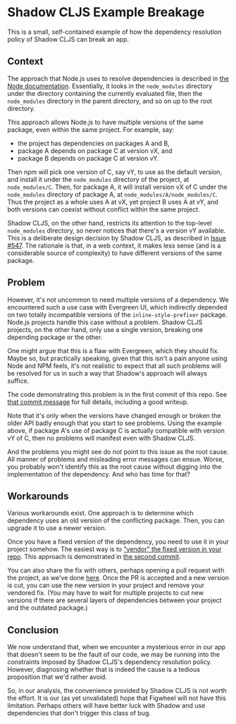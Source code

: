 # Shadow CLJS Example Breakage

This is a small, self-contained example of how the dependency resolution policy
of Shadow CLJS can break an app.

## Context

The approach that Node.js uses to resolve dependencies is described in [the
Node
documentation](https://nodejs.org/api/modules.html#modules_loading_from_node_modules_folders).
Essentially, it looks in the `node_modules` directory under the directory
containing the currently evaluated file, then the `node_modules` directory in
the parent directory, and so on up to the root directory.

This approach allows Node.js to have multiple versions of the same package,
even within the same project. For example, say:

- the project has dependencies on packages A and B,
- package A depends on package C at version vX, and
- package B depends on package C at version vY.

Then npm will pick one version of C, say vY, to use as the default version, and
install it under the `node_modules` directory of the project, at
`node_modules/C`. Then, for package A, it will install version vX of C under
the `node_modules` directory of package A, at `node_modules/A/node_modules/C`.
Thus the project as a whole uses A at vX, yet project B uses A at vY, and both
versions can coexist without conflict within the same project.

Shadow CLJS, on the other hand, restricts its attention to the top-level
`node_modules` directory, so never notices that there's a version vY available.
This is a deliberate design decision by Shadow CLJS, as described in
[Issue #547](https://github.com/thheller/shadow-cljs/issues/547). The rationale
is that, in a web context, it makes less sense (and is a considerable source of
complexity) to have different versions of the same package.

## Problem

However, it's not uncommon to need multiple versions of a dependency. We
encountered such a use case with Evergreen UI, which indirectly depended on two
totally incompatible versions of the `inline-style-prefixer` package. Node.js
projects handle this case without a problem. Shadow CLJS projects, on the other
hand, only use a single version, breaking one depending package or the other.

One might argue that this is a flaw with Evergreen, which they should fix.
Maybe so, but practically speaking, given that this isn't a pain anyone using
Node and NPM feels, it's not realistic to expect that all such problems will be
resolved for us in such a way that Shadow's approach will always suffice.

The code demonstrating this problem is in the first commit of this repo. See
[that commit
message](https://github.com/kyptin/shadow-cljs-example-breakage/commit/9ac81921a0bf50057b3af58865e36dad99f59352)
for full details, including a good writeup.

Note that it's only when the versions have changed enough or broken the older
API badly enough that you start to see problems. Using the example above, if
package A's use of package C is actually compatible with version vY of C, then
no problems will manifest even with Shadow CLJS.

And the problems you might see do _not_ point to this issue as the root cause.
All manner of problems and misleading error messages can ensue. Worse, you
probably won't identify this as the root cause without digging into the
implementation of the dependency. And who has time for that?

## Workarounds

Various workarounds exist. One approach is to determine which dependency uses
an old version of the conflicting package. Then, you can upgrade it to use a
newer version.

Once you have a fixed version of the dependency, you need to use it in your
project somehow. The easiest way is to ["vendor" the fixed version in your
repo](https://stackoverflow.com/q/15806241/202292). This approach is
demonstrated in [the second
commit](https://github.com/kyptin/shadow-cljs-example-breakage/commit/710573a7354cd51ab5042cb13ad75093de418725).

You can also share the fix with others, perhaps opening a pull request with the
project, as we've done
[here](https://github.com/threepointone/glamor/pull/396). Once the PR is
accepted and a new version is cut, you can use the new version in your project
and remove your vendored fix. (You may have to wait for multiple projects to
cut new versions if there are several layers of dependencies between your
project and the outdated package.)

## Conclusion

We now understand that, when we encounter a mysterious error in our app that
doesn't seem to be the fault of our code, we may be running into the
constraints imposed by Shadow CLJS's dependency resolution policy. However,
diagnosing whether that is indeed the cause is a tedious proposition that we'd
rather avoid.

So, in our analysis, the convenience provided by Shadow CLJS is not worth the
effort. It is our (as yet unvalidated) hope that Figwheel will not have this
limitation. Perhaps others will have better luck with Shadow and use
dependencies that don't trigger this class of bug.

